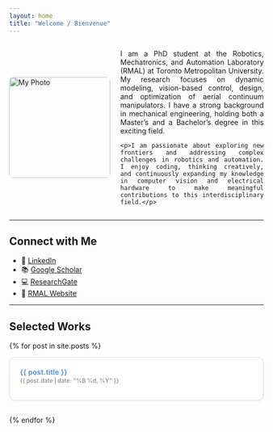 ```yaml
---
layout: home
title: "Welcome / Bienvenue"
---
```


<style>
  .profile-container {
    display: flex;
    flex-direction: row;
    align-items: center;
    gap: 20px;
    flex-wrap: wrap;
  }

  .profile-image {
    max-width: 100%;
    height: auto;
    border-radius: 8px;
    flex-shrink: 0;
  }

  .profile-text {
    flex: 1;
    min-width: 250px;
    text-align: justify;
  }

  @media (max-width: 768px) {
    .profile-container {
      flex-direction: column;
      align-items: flex-start;
    }

    .profile-image {
      width: 100%;
    }

    .profile-text {
      width: 100%;
    }
  }
</style>

<div class="profile-container">
  <img class="profile-image" src="{{ site.baseurl }}/assets/images/Website.jpg" alt="My Photo" width="200">

  <div class="profile-text">
    <p>I am a PhD student at the Robotics, Mechatronics, and Automation Laboratory (RMAL) at Toronto Metropolitan University. My research focuses on dynamic modeling, vision-based control, design, and optimization of aerial continuum manipulators. I have a strong background in mechanical engineering, holding both a Master’s and a Bachelor’s degree in this exciting field.</p>

    <p>I am passionate about exploring new frontiers and addressing complex challenges in robotics and automation. I enjoy coding, thinking creatively, and continuously expanding my knowledge in computer vision and electrical hardware to make meaningful contributions to this interdisciplinary field.</p>
  </div>
</div>


---
## Connect with Me

- 🔗 [LinkedIn](https://www.linkedin.com/in/niloufar-amiri)
- 📚 [Google Scholar](https://scholar.google.ca/citations?user=kEDzfXMAAAAJ&hl=en)
- 💻 [ResearchGate](https://www.researchgate.net/profile/Niloufar-Amiri-3?ev=hdr_xprf)
- 🤖 [RMAL Website](https://www.torontomu.ca/rmal)

---

## Selected Works

{% for post in site.posts %}
  <a href="{{ post.url | relative_url }}" style="text-decoration: none; color: inherit;">
    <article style="
      padding: 20px;
      border-radius: 12px;
      background-color: #ffffff;
      border: 1px solid #ddd;
      box-shadow: 0 2px 6px rgba(0, 0, 0, 0.05);
      margin-bottom: 30px;
      transition: box-shadow 0.3s ease, border-color 0.3s ease;
      color: #00274d;
    "
    onmouseover="this.style.boxShadow='0 4px 12px rgba(0,0,0,0.1)'; this.style.borderColor='#aaa';"
    onmouseout="this.style.boxShadow='0 2px 6px rgba(0,0,0,0.05)'; this.style.borderColor='#ddd';"
    >
      <h2 style="margin-top: 0; font-size: 1em; font-weight: bold; color: rgb(91, 152, 214);">
        {{ post.title }}
      </h2>
      <p style="color: rgba(22, 22, 22, 0.42); font-size: 0.8em; font-weight: bold; margin-top: -10px;">
        {{ post.date | date: "%B %d, %Y" }}
      </p>
    </article>
  </a>
{% endfor %}
